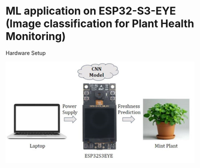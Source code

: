 ﻿# ML application on ESP32-S3-EYE (Image classification for Plant Health Monitoring) 
Hardware Setup

![Setup Block Diagram](images/setup_Block%20Diagram.jpg)

